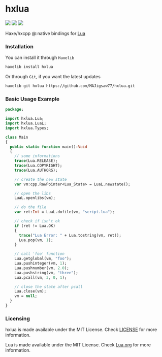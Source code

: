 # hxlua

![](https://img.shields.io/github/repo-size/MAJigsaw77/hxlua) ![](https://badgen.net/github/open-issues/MAJigsaw77/hxlua) ![](https://badgen.net/badge/license/MIT/green)

Haxe/hxcpp @:native bindings for [Lua](http://www.lua.org/)

### Installation

You can install it through `Haxelib`
```bash
haxelib install hxlua
```
Or through `Git`, if you want the latest updates
```bash
haxelib git hxlua https://github.com/MAJigsaw77/hxlua.git
```


### Basic Usage Example

```hx
package;

import hxlua.Lua;
import hxlua.LuaL;
import hxlua.Types;

class Main
{
  public static function main():Void
  {
    // some informations
    trace(Lua.RELEASE);
    trace(Lua.COPYRIGHT);
    trace(Lua.AUTHORS);

    // create the new state
    var vm:cpp.RawPointer<Lua_State> = LuaL.newstate();

    // open the libs
    LuaL.openlibs(vm);

    // do the file
    var ret:Int = LuaL.dofile(vm, "script.lua");

    // check if isn't ok
    if (ret != Lua.OK)
    {
      trace("Lua Error: " + Lua.tostring(vm, ret));
      Lua.pop(vm, 1);
    }

    // call 'foo' function
    Lua.getglobal(vm, "foo");
    Lua.pushinteger(vm, 1);
    Lua.pushnumber(vm, 2.0);
    Lua.pushstring(vm, "three");
    Lua.pcall(vm, 3, 0, 1);

    // close the state after pcall
    Lua.close(vm);
    vm = null;
  }
}

```

### Licensing

hxlua is made available under the MIT License. Check [LICENSE](./LICENSE) for more information.

Lua is made available under the MIT License. Check [Lua.org](https://www.lua.org/license.html) for more information.
